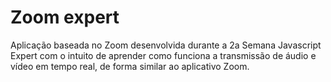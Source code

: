 # Zoom expert

Aplicação baseada no Zoom desenvolvida durante a 2a Semana Javascript Expert com o intuito de aprender como funciona a transmissão de áudio e vídeo em tempo real, de forma similar ao aplicativo Zoom.
